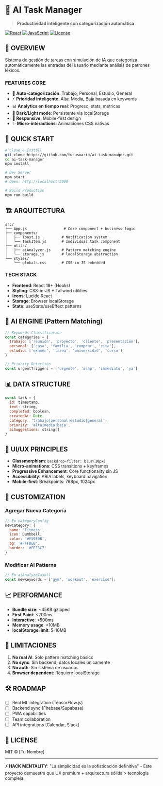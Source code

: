 # 🧠 AI Task Manager

> **Productividad inteligente con categorización automática**

[![React](https://img.shields.io/badge/React-18+-blue.svg)](https://reactjs.org/)
[![JavaScript](https://img.shields.io/badge/JavaScript-ES6+-yellow.svg)](https://developer.mozilla.org/en-US/docs/Web/JavaScript)
[![License](https://img.shields.io/badge/License-MIT-green.svg)](LICENSE)

## 🎯 **OVERVIEW**

Sistema de gestión de tareas con simulación de IA que categoriza automáticamente las entradas del usuario mediante análisis de patrones léxicos.

### **FEATURES CORE**
- 🤖 **Auto-categorización**: Trabajo, Personal, Estudio, General
- ⚡ **Prioridad inteligente**: Alta, Media, Baja basada en keywords
- 📊 **Analytics en tiempo real**: Progreso, stats, métricas
- 🌙 **Dark/Light mode**: Persistente via localStorage
- 📱 **Responsive**: Mobile-first design
- ✨ **Micro-interactions**: Animaciones CSS nativas

## 🚀 **QUICK START**

```bash
# Clone & Install
git clone https://github.com/tu-usuario/ai-task-manager.git
cd ai-task-manager
npm install

# Dev Server
npm start
# Open: http://localhost:3000

# Build Production
npm run build
```

## 🏗️ **ARQUITECTURA**

```
src/
├── App.js                 # Core component + business logic
├── components/
│   ├── Toast.js          # Notification system
│   └── TaskItem.js       # Individual task component
├── utils/
│   ├── aiAnalyzer.js     # Pattern matching engine
│   └── storage.js        # localStorage abstraction
└── styles/
    └── globals.css       # CSS-in-JS embedded
```

### **TECH STACK**
- **Frontend**: React 18+ (Hooks)
- **Styling**: CSS-in-JS + Tailwind utilities
- **Icons**: Lucide React
- **Storage**: Browser localStorage
- **State**: useState/useEffect patterns

## 🧠 **AI ENGINE** (Pattern Matching)

```javascript
// Keywords Classification
const categories = {
  trabajo: ['reunión', 'proyecto', 'cliente', 'presentación'],
  personal: ['casa', 'familia', 'comprar', 'cita'],
  estudio: ['examen', 'tarea', 'universidad', 'curso']
}

// Priority Detection  
const urgentTriggers = ['urgente', 'asap', 'inmediato', 'ya']
```

## 📊 **DATA STRUCTURE**

```javascript
const task = {
  id: timestamp,
  text: string,
  completed: boolean,
  createdAt: Date,
  category: 'trabajo|personal|estudio|general',
  priority: 'alta|media|baja',
  aiSuggestions: string[]
}
```

## 🎨 **UI/UX PRINCIPLES**

- **Glassmorphism**: `backdrop-filter: blur(10px)`
- **Micro-animations**: CSS transitions + keyframes
- **Progressive Enhancement**: Core functionality sin JS
- **Accessibility**: ARIA labels, keyboard navigation
- **Mobile-first**: Breakpoints: 768px, 1024px

## 🔧 **CUSTOMIZATION**

### **Agregar Nueva Categoría**
```javascript
// En categoryConfig
newCategory: {
  name: 'Fitness',
  icon: Dumbbell,
  color: '#F59E0B',
  bg: '#FFFBEB',
  border: '#FEF3C7'
}
```

### **Modificar AI Patterns**
```javascript
// En aiAnalyzeTask()
const newKeywords = ['gym', 'workout', 'exercise'];
```

## 📈 **PERFORMANCE**

- **Bundle size**: ~45KB gzipped
- **First Paint**: <200ms
- **Interactive**: <500ms
- **Memory usage**: <10MB
- **localStorage limit**: 5-10MB

## 🚨 **LIMITACIONES**

1. **No real AI**: Solo pattern matching básico
2. **No sync**: Sin backend, datos locales únicamente
3. **No auth**: Sin sistema de usuarios
4. **Browser dependent**: Requiere localStorage

## 🛠️ **ROADMAP**

- [ ] Real ML integration (TensorFlow.js)
- [ ] Backend sync (Firebase/Supabase)
- [ ] PWA capabilities
- [ ] Team collaboration
- [ ] API integrations (Calendar, Slack)

## 📄 **LICENSE**

MIT © [Tu Nombre]

---

**⚡ HACK MENTALITY**: "La simplicidad es la sofisticación definitiva" - Este proyecto demuestra que UX premium + arquitectura sólida > tecnología compleja.

